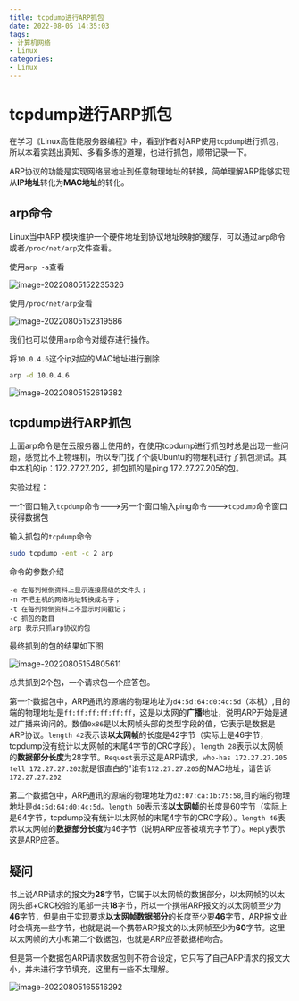 ```yaml
---
title: tcpdump进行ARP抓包
date: 2022-08-05 14:35:03
tags:
- 计算机网络
- Linux
categories:
- Linux
---
```

# tcpdump进行ARP抓包

在学习《Linux高性能服务器编程》中，看到作者对ARP使用`tcpdump`进行抓包，所以本着实践出真知、多看多练的道理，也进行抓包，顺带记录一下。

ARP协议的功能是实现网络层地址到任意物理地址的转换，简单理解ARP能够实现从**IP地址**转化为**MAC地址**的转化。

## arp命令

Linux当中ARP 模块维护一个硬件地址到协议地址映射的缓存，可以通过`arp`命令或者`/proc/net/arp`文件查看。

使用`arp -a`查看

![image-20220805152235326](https://cdn.jsdelivr.net/gh/zhou-ning/blog-image-bed@main/Linux//image-20220805152235326.png)

使用`/proc/net/arp`查看

![image-20220805152319586](https://cdn.jsdelivr.net/gh/zhou-ning/blog-image-bed@main/Linux//image-20220805152319586.png)

我们也可以使用`arp`命令对缓存进行操作。

将`10.0.4.6`这个ip对应的MAC地址进行删除

```sh
arp -d 10.0.4.6
```

![image-20220805152619382](https://cdn.jsdelivr.net/gh/zhou-ning/blog-image-bed@main/Linux/image-20220805152619382.png)

## tcpdump进行ARP抓包

上面arp命令是在云服务器上使用的，在使用tcpdump进行抓包时总是出现一些问题，感觉比不上物理机，所以专门找了个装Ubuntu的物理机进行了抓包测试。其中本机的ip：172.27.27.202，抓包抓的是ping 172.27.27.205的包。

实验过程：

一个窗口输入`tcpdump`命令--->另一个窗口输入ping命令--->`tcpdump`命令窗口获得数据包

输入抓包的`tcpdump`命令

```sh
sudo tcpdump -ent -c 2 arp
```

命令的参数介绍

```
-e 在每列倾倒资料上显示连接层级的文件头；
-n 不把主机的网络地址转换成名字；
-t 在每列倾倒资料上不显示时间戳记；
-c 抓包的数目
arp 表示只抓arp协议的包
```

最终抓到的包的结果如下图

![image-20220805154805611](https://cdn.jsdelivr.net/gh/zhou-ning/blog-image-bed@main/Linux/image-20220805154805611.png)

总共抓到2个包，一个请求包一个应答包。

第一个数据包中，ARP通讯的源端的物理地址为`d4:5d:64:d0:4c:5d`（本机）,目的端的物理地址是`ff:ff:ff:ff:ff:ff`，这是以太网的**广播**地址，说明ARP开始是通过广播来询问的。数值`0x86`是以太网帧头部的类型字段的值，它表示是数据是ARP协议。`length 42`表示该**以太网帧**的长度是42字节（实际上是46字节，tcpdump没有统计以太网帧的末尾4字节的CRC字段）。`length 28`表示以太网帧的**数据部分长度**为28字节。`Request`表示这是ARP请求，`who-has 172.27.27.205 tell 172.27.27.202`就是很直白的”谁有`172.27.27.205`的MAC地址，请告诉`172.27.27.202`

第二个数据包中，ARP通讯的源端的物理地址为`d2:07:ca:1b:75:58`,目的端的物理地址是`d4:5d:64:d0:4c:5d`。`length 60`表示该**以太网帧**的长度是60字节（实际上是64字节，tcpdump没有统计以太网帧的末尾4字节的CRC字段）。`length 46`表示以太网帧的**数据部分长度**为46字节（说明ARP应答被填充字节了）。`Reply`表示这是ARP应答。

## 疑问

书上说ARP请求的报文为**28**字节，它属于以太网帧的数据部分，以太网帧的以太网头部+CRC校验的尾部一共**18**字节，所以一个携带ARP报文的以太网帧至少为**46**字节，但是由于实现要求**以太网帧数据部分**的长度至少要**46**字节，ARP报文此时会填充一些字节，也就是说一个携带ARP报文的以太网帧至少为**60**字节。这里以太网帧的大小和第二个数据包，也就是ARP应答数据相吻合。

但是第一个数据包ARP请求数据包则不符合设定，它只写了自己ARP请求的报文大小，并未进行字节填充，这里有一些不太理解。

![image-20220805165516292](https://cdn.jsdelivr.net/gh/zhou-ning/blog-image-bed@main/Linux/image-20220805165516292.png)

